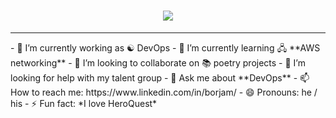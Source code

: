 <h1 align="center">
  <a href="https://git.io/typing-svg">
    <img src="https://readme-typing-svg.herokuapp.com/?lines=Hello,+There!+👋;😊+This+is+Borja+Martín....;Nice+to+meet+you!&center=true&size=30">
  </a>
</h1>
<hr>
- 🔭 I’m currently working as ☯️ DevOps
- 🌱 I’m currently learning 🖧 **AWS networking**
- 👯 I’m looking to collaborate on 📚 poetry projects
- 🤔 I’m looking for help with my talent group
- 💬 Ask me about **DevOps**
- 📫 How to reach me: https://www.linkedin.com/in/borjam/
- 😄 Pronouns: he / his
- ⚡ Fun fact: *I love HeroQuest*
